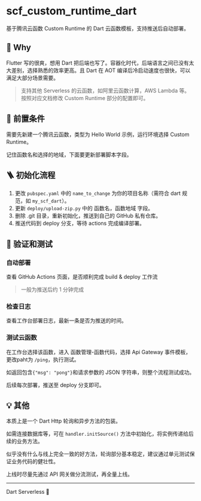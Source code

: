 # scf_custom_runtime_dart

基于腾讯云函数 Custom Runtime 的 Dart 云函数模板，支持推送后自动部署。

## 🤔 Why

Flutter 写的很爽，想用 Dart 把后端也写了。容器化时代，后端语言之间已没有太大差别，选择熟悉的效率更高。且 Dart 在 AOT 编译后冷启动速度也很快，可以满足大部分场景需要。

> 支持其他 Serverless 的云函数，如阿里云函数计算，AWS Lambda 等。按照对应文档修改 Custom Runtime 部分的配置即可。

## 📌 前置条件

需要先新建一个腾讯云函数，类型为 Hello World 示例，运行环境选择 Custom Runtime。

记住函数名和选择的地域，下面要更新部署脚本字段。

## 🪜 初始化流程

1. 更改 `pubspec.yaml` 中的 `name_to_change` 为你的项目名称（需符合 dart 规范，如 `my_scf_dart`）。
2. 更新 `deploy/upload-zip.py` 中的 函数名，函数地域 字段。
3. 删除 .git 目录，重新初始化，推送到自己的 GitHub 私有仓库。
4. 推送代码到 deploy 分支，等待 actions 完成编译部署。


## 🎯 验证和测试

### 自动部署

查看 GitHub Actions 页面，是否顺利完成 build & deploy 工作流

> 一般为推送后约 1 分钟完成

### 检查日志

查看工作台部署日志，最新一条是否为推送的时间。

### 测试云函数

在工作台选择该函数，进入 函数管理-函数代码，选择 Api Gateway 事件模板，更改paht为 `/ping`，执行测试。

如返回包含`{"msg": "pong"}`和请求参数的 JSON 字符串，则整个流程测试成功。

后续每次部署，推送至 deploy 分支即可。

## 💡 其他

本质上是一个 Dart Http 轮询和异步方法的包装。

如需连接数据库等，可在 `handler.initSource()` 方法中初始化，将实例传递给后续的业务方法。

似乎没有什么与线上完全一致的好方法，轮询部分基本稳定，建议通过单元测试保证业务代码的健壮性。

上线时尽量先通过 API 网关做分流测试，再全量上线。

---

Dart Serverless 💙